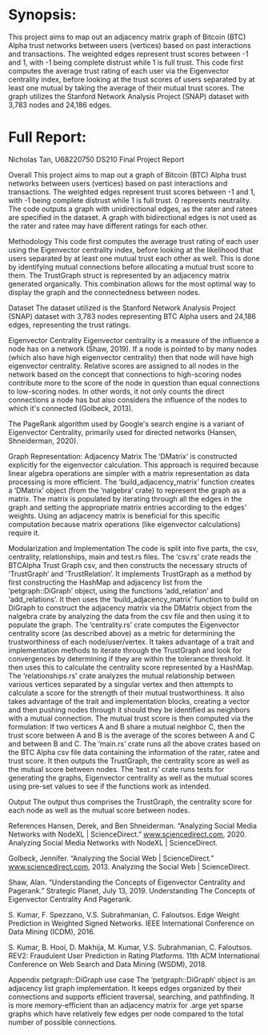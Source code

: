 # Synopsis:
This project aims to map out an adjacency matrix graph of Bitcoin (BTC) Alpha trust networks between users (vertices) based on past interactions and transactions. The weighted edges represent trust scores between -1 and 1, with -1 being complete distrust while 1 is full trust. This code first computes the average trust rating of each user via the Eigenvector centrality index, before looking at the trust scores of users separated by at least one mutual by taking the average of their mutual trust scores. The graph utilizes the Stanford Network Analysis Project (SNAP) dataset with 3,783 nodes and 24,186 edges.

# Full Report:
Nicholas Tan, U68220750 
DS210 Final Project Report

Overall
This project aims to map out a graph of Bitcoin (BTC) Alpha trust networks between users (vertices) based on past interactions and transactions. The weighted edges represent trust scores between -1 and 1, with -1 being complete distrust while 1 is full trust. 0 represents neutrality. The code outputs a graph with unidirectional edges, as the rater and ratees are specified in the dataset. A graph with bidirectional edges is not used as the rater and ratee may have different ratings for each other. 

Methodology
This code first computes the average trust rating of each user using the Eigenvector centrality index, before looking at the likelihood that users separated by at least one mutual trust each other as well. This is done by identifying mutual connections before allocating a mutual trust score to them. The TrustGraph struct is represented by an adjacency matrix generated organically. This combination allows for the most optimal way to display the graph and the connectedness between nodes. 

Dataset
The dataset utilized is the Stanford Network Analysis Project (SNAP) dataset with 3,783 nodes representing BTC Alpha users and 24,186 edges, representing the trust ratings. 

Eigenvector Centrality
Eigenvector centrality is a measure of the influence a node has on a network (Shaw, 2019). If a node is pointed to by many nodes (which also have high eigenvector centrality) then that node will have high eigenvector centrality. Relative scores are assigned to all nodes in the network based on the concept that connections to high-scoring nodes contribute more to the score of the node in question than equal connections to low-scoring nodes. In other words, it not only counts the direct connections a node has but also considers the influence of the nodes to which it's connected (Golbeck, 2013).

The PageRank algorithm used by Google's search engine is a variant of Eigenvector Centrality, primarily used for directed networks (Hansen, Shneiderman, 2020).

Graph Representation: Adjacency Matrix
The ‘DMatrix’ is constructed explicitly for the eigenvector calculation. This approach is required because linear algebra operations are simpler with a matrix representation as data processing is more efficient. The ‘build_adjacency_matrix’ function creates a ‘DMatrix’ object (from the ‘nalgebra’ crate) to represent the graph as a matrix. The matrix is populated by iterating through all the edges in the graph and setting the appropriate matrix entries according to the edges' weights. Using an adjacency matrix is beneficial for this specific computation because matrix operations (like eigenvector calculations) require it.

Modularization and Implementation
The code is split into five parts, the csv, centrality, relationships, main and test.rs files.
The ‘csv.rs’ crate reads the BTCAlpha Trust Graph csv, and then constructs the necessary structs of ‘TrustGraph’ and ‘TrustRelation’. It implements TrustGraph as a method by first constructing the HashMap and adjacency list from the ‘petgraph::DiGraph’ object, using the functions ‘add_relation’ and ‘add_relations’. It then uses the ‘build_adjacency_matrix’ function to build on DiGraph to construct the adjacency matrix via the DMatrix object from the nalgebra crate by analyzing the data from the csv file and then using it to populate the graph.
The ‘centrality.rs’ crate computes the Eigenvector centrality score (as described above) as a metric for determining the trustworthiness of each node/user/vertex. It takes advantage of a trait and implementation methods to iterate through the TrustGraph and look for convergences by determining if they are within the tolerance threshold. It then uses this to calculate the centrality score represented by a HashMap.
The ‘relationships.rs’ crate analyzes the mutual relationship between various vertices separated by a singular vertex and then attempts to calculate a score for the strength of their mutual trustworthiness. It also takes advantage of the trait and implementation blocks, creating a vector and then pushing nodes through it should they be identified as neighbors with a mutual connection. The mutual trust score is then computed via the formulation:  If two vertices A and B share a mutual neighbor C, then the trust score between A and B is the average of the scores between A and C and between B and C.
The ‘main.rs’ crate runs all the above crates based on the BTC Alpha csv file data containing the information of the rater, ratee and trust score. It then outputs the TrustGraph, the centrality score as well as the mutual score between nodes. 
The ‘test.rs’ crate runs tests for generating the graphs, Eigenvector centrality as well as the mutual scores using pre-set values to see if the functions work as intended. 

Output
The output thus comprises the TrustGraph, the centrality score for each node as well as the mutual score between nodes.

References
Hansen, Derek, and Ben Shneiderman. “Analyzing Social Media Networks with NodeXL | ScienceDirect.” www.sciencedirect.com, 2020. Analyzing Social Media Networks with NodeXL | ScienceDirect. 

Golbeck, Jennifer. “Analyzing the Social Web | ScienceDirect.” www.sciencedirect.com, 2013. Analyzing the Social Web | ScienceDirect. 

Shaw, Alan. “Understanding the Concepts of Eigenvector Centrality and Pagerank.” Strategic Planet, July 13, 2019. Understanding The Concepts of Eigenvector Centrality And Pagerank. 

S. Kumar, F. Spezzano, V.S. Subrahmanian, C. Faloutsos. Edge Weight Prediction in Weighted Signed Networks. IEEE International Conference on Data Mining (ICDM), 2016.

S. Kumar, B. Hooi, D. Makhija, M. Kumar, V.S. Subrahmanian, C. Faloutsos. REV2: Fraudulent User Prediction in Rating Platforms. 11th ACM International Conference on Web Search and Data Mining (WSDM), 2018.

Appendix
petgraph::DiGraph use case
The ‘petgraph::DiGraph’ object is an adjacency list graph implementation. It keeps edges organized by their connections and supports efficient traversal, searching, and pathfinding. It is more memory-efficient than an adjacency matrix for .arge yet sparse graphs which have relatively few edges per node compared to the total number of possible connections.
